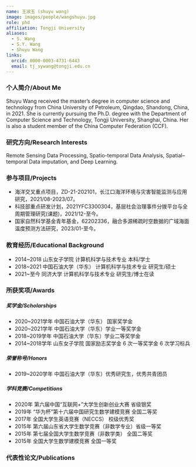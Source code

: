```yaml
---
name: 王淑玉 (shuyu wang)
image: images/people/wangshuyu.jpg
role: phd
affiliation: Tongji University
aliases:
  - S. Wang
  - S.Y. Wang
  - Shuyu Wang
links:
  orcid: 0000-0003-4731-6443
  email: tj_sywang@tongji.edu.cn
---
```


### 个人简介/About Me
Shuyu Wang received the master’s degree in computer science and technology from China University of Petroleum, Qingdao, Shandong, China, in 2021.
She is currently pursuing the Ph.D. degree with the Department of Computer Science and Technology, Tongji University, Shanghai, China. Her is also a student member of the China Computer Federation (CCF).

### 研究方向/Research Interests
Remote Sensing Data Processing, Spatio-temporal Data Analysis, Spatial–temporal Data imputation, and Deep Learning.

### 参与项目/Projects
- 海洋交叉重点项目，ZD-21-202101，长江口海洋环境与灾害智能监测与应用研究，2021/08-2023/07。
- 科技部重点研发计划，2021YFC3300304，基层社会治理事件分拨平台与全周期管理研究(课题)，2021/12-至今。
- 国家自然科学基金青年基金，62202336，融合多源稀疏时空数据的广域海面温度预测方法研究，2023/01-至今。

### 教育经历/Educational Background
- 2014~2018 山东女子学院 计算机科学与技术专业 本科/学士
- 2018~2021 中国石油大学（华东） 计算机科学与技术专业 研究生/硕士
- 2021~至今 同济大学 计算机科学与技术专业 研究生/博士在读

### 所获奖项/Awards

##### 奖学金/Scholarships
- 2020~2021学年 中国石油大学（华东） 国家奖学金
- 2020~2021学年 中国石油大学（华东）学业一等奖学金
- 2018~2019学年 中国石油大学（华东）学业二等奖学金
- 2014~2018学年 山东女子学院 国家励志奖学金 6 次一等奖学金 6 次学习标兵 
  
##### 荣誉称号/Honors
- 2019~2020学年 中国石油大学（华东）优秀研究生，优秀共青团员 
  
##### 学科竞赛/Competitions
- 2020年 第六届中国“互联网+”大学生创新创业大赛 省级银奖
- 2019年 “华为杯”第十六届中国研究生数学建模竞赛 全国二等奖 
- 2017年 全国大学生英语竞赛（NECCS） 校级优秀奖
- 2015年 第六届山东省大学生数学竞赛（非数学专业）省级一等奖
- 2015年 第七届全国大学生数学竞赛（非数学类） 全国二等奖
- 2015年 全国大学生数学建模竞赛 全国一等奖

### 代表性论文/Publications
